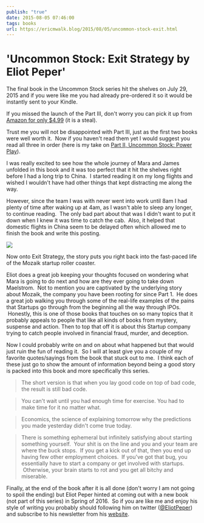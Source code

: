 ```yaml
---
publish: "true"
date: 2015-08-05 07:46:00
tags: books
url: https://ericmwalk.blog/2015/08/05/uncommon-stock-exit.html
---
```


# 'Uncommon Stock: Exit Strategy by Eliot Peper'

The final book in the Uncommon Stock series hit the shelves on July 29, 2015 and if you were like me you had already pre-ordered it so it would be instantly sent to your Kindle.

If you missed the launch of the Part III, don't worry you can pick it up from [Amazon for only $4.99](http://www.amazon.com/Uncommon-Stock-Exit-Strategy-Book-ebook/dp/B0116B9ILS/) (it is a steal).

Trust me you will not be disappointed with Part III, just as the first two books were well worth it.  Now if you haven't read them yet I would suggest you read all three in order (here is my take on [Part II, Uncommon Stock: Power Play](https://ericmwalk.blog/2015/03/18/uncommon-stock-power.html)).

I was really excited to see how the whole journey of Mara and James unfolded in this book and it was too perfect that it hit the shelves right before I had a long trip to China.  I started reading it on my long flights and wished I wouldn't have had other things that kept distracting me along the way.

However, since the team I was with never went into work until 8am I had plenty of time after waking up at 4am, as I wasn't able to sleep any longer, to continue reading.  The only bad part about that was I didn't want to put it down when I knew it was time to catch the cab.  Also, it helped that domestic flights in China seem to be delayed often which allowed me to finish the book and write this posting.

[![](https://ericmwalk.blog/uploads/2021/f0989fe441.jpg)](http://www.amazon.com/Uncommon-Stock-Exit-Strategy-Book-ebook/dp/B0116B9ILS/)

Now onto Exit Strategy, the story puts you right back into the fast-paced life of the Mozaik startup roller coaster.

Eliot does a great job keeping your thoughts focused on wondering what Mara is going to do next and how are they ever going to take down Maelstrom.  Not to mention you are captivated by the underlying story about Mozaik, the company you have been rooting for since Part 1.  He does a great job walking you through some of the real-life examples of the pains that Startups go through from the beginning all the way through IPOs.  Honestly, this is one of those books that touches on so many topics that it probably appeals to people that like all kinds of books from mystery, suspense and action. Then to top that off it is about this Startup company trying to catch people involved in financial fraud, murder, and deception.

Now I could probably write on and on about what happened but that would just ruin the fun of reading it.  So I will at least give you a couple of my favorite quotes/sayings from the book that stuck out to me.  I think each of these just go to show the amount of information beyond being a good story is packed into this book and more specifically this series.

>The short version is that when you lay good code on top of bad code, the result is still bad code.

>You can't wait until you had enough time for exercise. You had to make time for it no matter what.

>Economics, the science of explaining tomorrow why the predictions you made yesterday didn't come true today.

>There is something ephemeral but infinitely satisfying about starting something yourself.  Your shit is on the line and you and your team are where the buck stops.  If you get a kick out of that, then you end up having few other employment choices.  If you've got that bug, you essentially have to start a company or get involved with startups.  Otherwise, your brain starts to rot and you get all bitchy and miserable.

Finally, at the end of the book after it is all done (don't worry I am not going to spoil the ending) but Eliot Peper hinted at coming out with a new book (not part of this series) in Spring of 2016.  So if you are like me and enjoy his style of writing you probably should following him on twitter ([@EliotPeper](http://twitter.com/@EliotPeper)) and subscribe to his newsletter from his [website](http://www.eliotpeper.com/).
